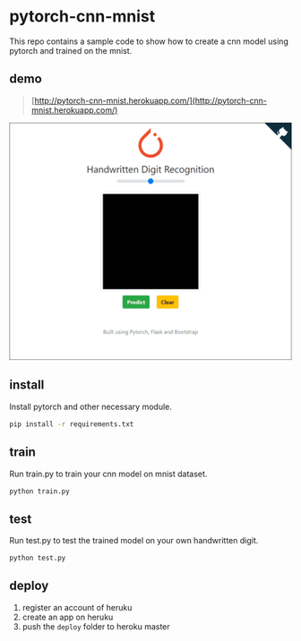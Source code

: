 # pytorch-cnn-mnist
This repo contains a sample code to show how to create a cnn model using pytorch and trained on the mnist.
## demo
> [http://pytorch-cnn-mnist.herokuapp.com/](http://pytorch-cnn-mnist.herokuapp.com/)

![](demo.gif)
## install
Install pytorch and other necessary module.
```bash
pip install -r requirements.txt
```
## train
Run train.py to train your cnn model on mnist dataset.
```bash
python train.py
```
## test
Run test.py to test the trained model on your own handwritten digit.
```bash
python test.py
```
## deploy
1. register an account of heruku
2. create an app on heruku
3. push the `deploy` folder to heroku master
